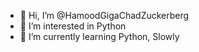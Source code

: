 - 👋 Hi, I’m @HamoodGigaChadZuckerberg
- 👀 I’m interested in Python
- 🌱 I’m currently learning Python, Slowly

<!---
HamoodGigaChadZuckerberg/HamoodGigaChadZuckerberg is a ✨ special ✨ repository because its `README.md` (this file) appears on your GitHub profile.
You can click the Preview link to take a look at your changes.
--->
